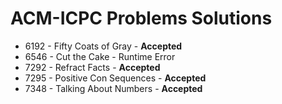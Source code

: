 # ACM-ICPC Problems Solutions

- 6192 - Fifty Coats of Gray - **Accepted**
- 6546 - Cut the Cake - Runtime Error
- 7292 - Refract Facts - **Accepted**
- 7295 - Positive Con Sequences - **Accepted**
- 7348 - Talking About Numbers - **Accepted**
